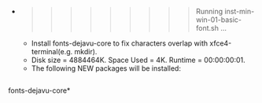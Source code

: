 * >>>>>>>>> Running inst-min-win-01-basic-font.sh ...
  * Install fonts-dejavu-core to fix characters overlap with xfce4-terminal(e.g. mkdir).
  * Disk size = 4884464K. Space Used = 4K. Runtime = 00:00:00:01.
  * The following NEW packages will be installed:
  ```bash
fonts-dejavu-core*
  ```
